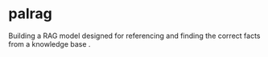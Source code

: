 # palrag
Building a RAG model designed for referencing and finding the correct facts from a knowledge base .


